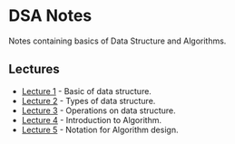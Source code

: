 # DSA Notes
Notes containing basics of Data Structure and Algorithms.

## Lectures
- [Lecture 1](lecture_1.md) - Basic of data structure.
- [Lecture 2](lecture_2.md) - Types of data structure.
- [Lecture 3](lecture_3.md) - Operations on data structure.
- [Lecture 4](lecture_4.md) - Introduction to Algorithm.
- [Lecture 5](lecture_5.md) - Notation for Algorithm design.
